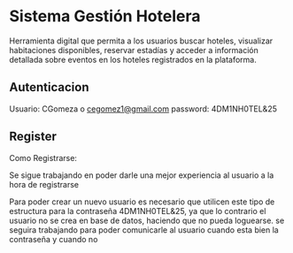 
# Sistema Gestión Hotelera
Herramienta digital que permita a los usuarios buscar hoteles, 
visualizar habitaciones disponibles, reservar estadías y acceder a información detallada sobre eventos 
en los hoteles registrados en la plataforma.



## Autenticacion

Usuario: CGomeza o cegomez1@gmail.com
password: 4DM1NH0TEL&25







## Register

Como Registrarse:

Se sigue trabajando en poder darle una mejor experiencia al usuario a la hora de registrarse

Para poder crear un nuevo usuario es necesario que utilicen este tipo de estructura para la contraseña  4DM1NH0TEL&25, ya que lo contrario el usuario no se crea en base de datos, haciendo que no pueda loguearse. se seguira trabajando para poder comunicarle al usuario cuando esta bien la contraseña y cuando no 

